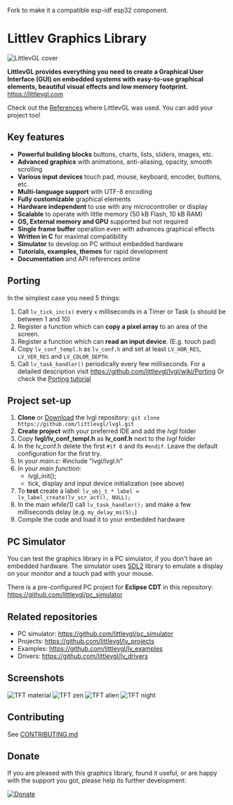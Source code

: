 Fork to make it a compatible esp-idf esp32 component.

# Littlev Graphics Library

![LittlevGL cover](https://littlevgl.com/docs/themes/lv_theme_intro.png)

**LittlevGL provides everything you need to create a Graphical User Interface (GUI) on embedded systems with easy-to-use graphical elements, beautiful visual effects and low memory footprint.**  
https://littlevgl.com

Check out the [References](https://blog.littlevgl.com/2018-12-26/references) where LittlevGL was used. You can add your project too!

## Key features
* **Powerful building blocks** buttons, charts, lists, sliders, images, etc.
* **Advanced graphics** with animations, anti-aliasing, opacity, smooth scrolling
* **Various input devices** touch pad, mouse, keyboard, encoder, buttons, etc.
* **Multi-language support** with UTF-8 encoding
* **Fully customizable** graphical elements
* **Hardware independent** to use with any microcontroller or display
* **Scalable** to operate with little memory (50 kB Flash, 10 kB RAM)
* **OS, External memory and GPU** supported but not required
* **Single frame buffer** operation even with advances graphical effects
* **Written in C** for maximal compatibility
* **Simulator** to develop on PC without embedded hardware
* **Tutorials, examples, themes** for rapid development
* **Documentation** and API references online

## Porting
In the simplest case you need 5 things:
1. Call `lv_tick_inc(x)` every `x` milliseconds in a Timer or Task (`x` should be between 1 and 10)
2. Register a function which can **copy a pixel array** to an area of the screen.
3. Register a function which can **read an input device**. (E.g. touch pad)
4. Copy `lv_conf_templ.h` as `lv_conf.h` and set at least `LV_HOR_RES`, `LV_VER_RES` and `LV_COLOR_DEPTH`. 
5. Call `lv_task_handler()` periodically every few milliseconds.
For a detailed description visit https://github.com/littlevgl/lvgl/wiki/Porting
Or check the [Porting tutorial](https://github.com/littlevgl/lv_examples/blob/master/lv_tutorial/0_porting/lv_tutorial_porting.c)
 
## Project set-up
1. **Clone** or [Download](https://littlevgl.com/download) the lvgl repository: `git clone  https://github.com/littlevgl/lvgl.git`
2. **Create project** with your preferred IDE and add the *lvgl* folder
3. Copy **lvgl/lv_conf_templ.h** as **lv_conf.h** next to the *lvgl* folder
4. In the lv_conf.h delete the first `#if 0` and its `#endif`. Leave the default configuration for the first try.
5. In your *main.c*: #include "lvgl/lvgl.h"   
6. In your *main function*:
   * lvgl_init();
   * tick, display and input device initialization (see above)
7. To **test** create a label: `lv_obj_t * label = lv_label_create(lv_scr_act(), NULL);`  
8. In the main *while(1)* call `lv_task_handler();` and make a few milliseconds delay (e.g. `my_delay_ms(5);`) 
9. Compile the code and load it to your embedded hardware

## PC Simulator
You can test the graphics library in a PC simulator, if you don't have an embedded hardware. The simulator uses [SDL2](https://www.libsdl.org/) library to emulate a display on your monitor and a touch pad with your mouse.

There is a pre-configured PC project for **Eclipse CDT** in this repository: https://github.com/littlevgl/pc_simulator

## Related repositories
* PC simulator: https://github.com/littlevgl/pc_simulator
* Projects: https://github.com/littlevgl/lv_projects
* Examples: https://github.com/littlevgl/lv_examples
* Drivers: https://github.com/littlevgl/lv_drivers

## Screenshots
![TFT material](http://www.gl.littlev.hu/github_res/tft_material.png)
![TFT zen](http://www.gl.littlev.hu/github_res/tft_zen.png)
![TFT alien](http://www.gl.littlev.hu/github_res/tft_alien.png)
![TFT night](http://www.gl.littlev.hu/github_res/tft_night.png)

## Contributing
See [CONTRIBUTING.md](https://github.com/littlevgl/lvgl/blob/master/docs/CONTRIBUTING.md)

## Donate
If you are pleased with this graphics library, found it useful, or are happy with the support you got, please help its further development:

[![Donate](https://littlevgl.com/donate_dir/donate_btn.png)](https://littlevgl.com/donate)
